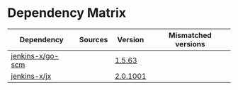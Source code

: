 # Dependency Matrix

Dependency | Sources | Version | Mismatched versions
---------- | ------- | ------- | -------------------
[jenkins-x/go-scm](https://github.com/jenkins-x/go-scm) |  | [1.5.63]() | 
[jenkins-x/jx](https://github.com/jenkins-x/jx) |  | [2.0.1001](https://github.com/jenkins-x/jx/releases/tag/v2.0.1001) | 
